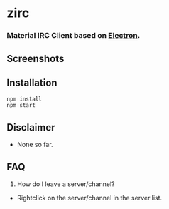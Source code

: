 # zirc
### Material IRC Client based on [Electron](https://electronjs.org "ElectronJS").
## Screenshots
## Installation
```
npm install
npm start
```
## Disclaimer
- None so far.
## FAQ
1. How do I leave a server/channel?
  - Rightclick on the server/channel in the server list.
